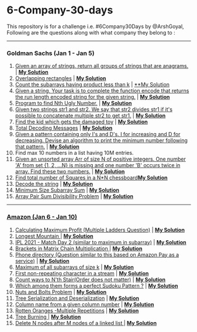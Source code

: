 
# 6-Company-30-days
This repository is for a challenge i.e. #6Company30Days by @ArshGoyal,
Following are the questions along with what company they belong to :

---

### Goldman Sachs (Jan 1 - Jan 5)
1. [Given an array of strings, return all groups of strings that are anagrams.](https://practice.geeksforgeeks.org/problems/print-anagrams-together/1/) | [**My Solution**](https://github.com/shyamTayal/6-Company-30-days/blob/main/Goldman%20Sachs/gs-q1.cpp)
2. [Overlapping rectangles](https://practice.geeksforgeeks.org/problems/overlapping-rectangles1924/1/#) | [**My Solution**](https://github.com/shyamTayal/6-Company-30-days/blob/main/Goldman%20Sachs/gs-q2.cpp)
3. [Count the subarrays having product less than k](https://practice.geeksforgeeks.org/problems/count-the-subarrays-having-product-less-than-k1708/1/) | [**My Solution](https://github.com/shyamTayal/6-Company-30-days/blob/main/Goldman%20Sachs/gs-q3.cpp)
4. [Given a string, Your task is to  complete the function encode that returns the run length encoded string for the given string.](https://practice.geeksforgeeks.org/problems/run-length-encoding/1/) | [**My Solution**](https://github.com/shyamTayal/6-Company-30-days/blob/main/Goldman%20Sachs/gs-q4.cpp)
5. [Program to find Nth Ugly Number.](https://practice.geeksforgeeks.org/problems/ugly-numbers2254/1/#) | [**My Solution**](https://github.com/shyamTayal/6-Company-30-days/blob/main/Goldman%20Sachs/gs-q5.cpp)
6.    [Given two strings str1 and str2. We say that str2 divides str1 if it's possible to concatenate multiple str2 to get str1.](https://leetcode.com/problems/greatest-common-divisor-of-strings/) | [**My Solution**](https://github.com/shyamTayal/6-Company-30-days/blob/main/Goldman%20Sachs/gs-q6.cpp)
7. [Find the kid which gets the damaged toy](https://practice.geeksforgeeks.org/problems/find-the-position-of-m-th-item1723/1#) | [**My Solution**](https://github.com/shyamTayal/6-Company-30-days/blob/main/Goldman%20Sachs/gs-q7.cpp)
8. [Total Decoding Messages](https://practice.geeksforgeeks.org/problems/total-decoding-messages1235/1/) | [**My Solution**](https://github.com/shyamTayal/6-Company-30-days/blob/main/Goldman%20Sachs/gs-q8.cpp)
9. [Given a pattern containing only I's and D's. I for increasing and D for decreasing. Devise an algorithm to print the minimum number following that pattern.](https://practice.geeksforgeeks.org/problems/number-following-a-pattern3126/1) | [**My Solution**](https://github.com/shyamTayal/6-Company-30-days/blob/main/Goldman%20Sachs/gs-q9.cpp)
10. Find max 10 numbers in a list having 10M entries.
11. [Given an unsorted array Arr of size N of positive integers. One number 'A' from set {1, 2, …N} is missing and one number 'B' occurs twice in array. Find these two numbers.](https://practice.geeksforgeeks.org/problems/find-missing-and-repeating2512/1/) | [**My Solution**](https://github.com/shyamTayal/6-Company-30-days/blob/main/Goldman%20Sachs/gs-q11.cpp)
12. [Find total number of Squares in a N*N chessboard](https://practice.geeksforgeeks.org/problems/squares-in-nn-chessboard1801/1)[**My Solution**](https://github.com/shyamTayal/6-Company-30-days/blob/main/Goldman%20Sachs/gs-q12.cpp)
13. [Decode the string](https://practice.geeksforgeeks.org/problems/decode-the-string2444/1) | [**My Solution**](https://github.com/shyamTayal/6-Company-30-days/blob/main/Goldman%20Sachs/gs-q13.cpp)
14. [Minimum Size Subarray Sum](https://leetcode.com/problems/minimum-size-subarray-sum/) | [**My Solution**](https://github.com/shyamTayal/6-Company-30-days/blob/main/Goldman%20Sachs/gs-q14.cpp)
15. [Array Pair Sum Divisibility Problem](https://practice.geeksforgeeks.org/problems/array-pair-sum-divisibility-problem3257/1) | [**My Solution**](https://github.com/shyamTayal/6-Company-30-days/blob/main/Goldman%20Sachs/gs-q15.cpp)

---

### [Amazon (Jan 6 - Jan 10)](https://docs.google.com/document/d/1KH9GVaUCET-y5SL5sg6DAnon9XwRRW-sPiyJ2p7FRLs/edit)
1. [Calculating Maximum Profit (Multiple Ladders Question)](https://practice.geeksforgeeks.org/problems/maximum-profit4657/1) | [**My Solution**](https://github.com/shyamTayal/6-Company-30-days/blob/main/Amazon/am-q1.cpp)
2. [Longest Mountain ](https://leetcode.com/problems/longest-mountain-in-array/) | [**My Solution**](https://github.com/shyamTayal/6-Company-30-days/blob/main/Amazon/am-q2.cpp)
3. [IPL 2021 - Match Day 2 (similar to maximum in subarray)](https://practice.geeksforgeeks.org/problems/deee0e8cf9910e7219f663c18d6d640ea0b87f87/1/) | [**My Solution**](https://github.com/shyamTayal/6-Company-30-days/blob/main/Amazon/am-q3.cpp)
4. [Brackets in Matrix Chain Multiplication ](https://practice.geeksforgeeks.org/problems/brackets-in-matrix-chain-multiplication1024/1/) | [**My Solution**](https://github.com/shyamTayal/6-Company-30-days/blob/main/Amazon/am-q4.cpp)
5. [Phone directory (Question similar to this based on Amazon Pay as a service)](https://practice.geeksforgeeks.org/problems/phone-directory4628/1/) | [**My Solution**](https://github.com/shyamTayal/6-Company-30-days/blob/main/Amazon/am-q5.cpp)
6. [Maximum of all subarrays of size k](https://practice.geeksforgeeks.org/problems/maximum-of-all-subarrays-of-size-k3101/1) | [**My Solution**](https://github.com/shyamTayal/6-Company-30-days/blob/main/Amazon/am-q6.cpp)
7. [First non-repeating character in a stream](https://practice.geeksforgeeks.org/problems/first-non-repeating-character-in-a-stream1216/1) | [**My Solution**](https://github.com/shyamTayal/6-Company-30-days/blob/main/Amazon/am-q7.cpp)
8. [Count ways to N'th Stair(Order does not matter)](https://practice.geeksforgeeks.org/problems/count-ways-to-nth-stairorder-does-not-matter1322/1/) | [**My Solution**](https://github.com/shyamTayal/6-Company-30-days/blob/main/Amazon/am-q8.cpp)
9. [Which among them forms a perfect Sudoku Pattern ?](https://practice.geeksforgeeks.org/problems/is-sudoku-valid4820/1/) | [**My Solution**](https://github.com/shyamTayal/6-Company-30-days/blob/main/Amazon/am-q9.cpp)
10. [Nuts and Bolts Problem](https://practice.geeksforgeeks.org/problems/nuts-and-bolts-problem0431/1) | [**My Solution**](https://github.com/shyamTayal/6-Company-30-days/blob/main/Amazon/am-q10.cpp)
11. [Tree Serialization and Deserialization](https://practice.geeksforgeeks.org/problems/serialize-and-deserialize-a-binary-tree/1) | [**My Solution**](https://github.com/shyamTayal/6-Company-30-days/blob/main/Amazon/am-q11.cpp)
12. [Column name from a given column number](https://practice.geeksforgeeks.org/problems/column-name-from-a-given-column-number4244/1/) | [**My Solution**](https://github.com/shyamTayal/6-Company-30-days/blob/main/Amazon/am-q12.cpp)
13. [Rotten Oranges -Multiple Repetitions](https://leetcode.com/problems/rotting-oranges/) | [**My Solution**](https://github.com/shyamTayal/6-Company-30-days/blob/main/Amazon/am-q13.cpp)
14. [Tree Burning ](https://practice.geeksforgeeks.org/problems/burning-tree/1/) | [**My Solution**](https://github.com/shyamTayal/6-Company-30-days/blob/main/Amazon/am-q14.cpp)
15. [Delete N nodes after M nodes of a linked list ](https://practice.geeksforgeeks.org/problems/delete-n-nodes-after-m-nodes-of-a-linked-list/1/) | [**My Solution**](https://github.com/shyamTayal/6-Company-30-days/blob/main/Amazon/am-q15.cpp)

